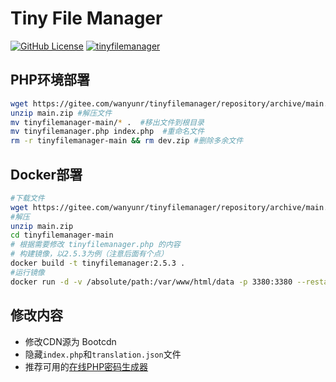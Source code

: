 # Tiny File Manager
[![GitHub License](https://img.shields.io/github/license/prasathmani/tinyfilemanager.svg?style=flat-square)](https://github.com/wanyunr/tinyfilemanager/blob/master/LICENSE) [![tinyfilemanager](https://img.shields.io/badge/tinyfilemanager-Powered-green)](https://github.com/prasathmani/tinyfilemanager)

## PHP环境部署

```bash
wget https://gitee.com/wanyunr/tinyfilemanager/repository/archive/main.zip  # 下载文件到网站根目录
unzip main.zip #解压文件
mv tinyfilemanager-main/* .  #移出文件到根目录
mv tinyfilemanager.php index.php  #重命名文件
rm -r tinyfilemanager-main && rm dev.zip #删除多余文件
```

## Docker部署

```bash
#下载文件
wget https://gitee.com/wanyunr/tinyfilemanager/repository/archive/main.zip
#解压
unzip main.zip
cd tinyfilemanager-main
# 根据需要修改 tinyfilemanager.php 的内容
# 构建镜像，以2.5.3为例（注意后面有个点）
docker build -t tinyfilemanager:2.5.3 . 
#运行镜像
docker run -d -v /absolute/path:/var/www/html/data -p 3380:3380 --restart=always --name tinyfilemanager-2.5.3 tinyfilemanager:2.5.3
```


## 修改内容

- 修改CDN源为 Bootcdn
- 隐藏`index.php`和`translation.json`文件
- 推荐可用的[在线PHP密码生成器](https://uutool.cn/php-password)

